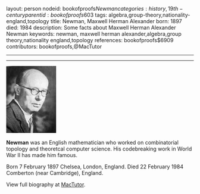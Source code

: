 layout: person
nodeid: bookofproofs$Newman
categories: history,19th-century
parentid: bookofproofs$603
tags: algebra,group-theory,nationality-england,topology
title: Newman, Maxwell Herman Alexander
born: 1897
died: 1984
description: Some facts about Maxwell Herman Alexander Newman
keywords: newman, maxwell herman alexander,algebra,group theory,nationality england,topology
references: bookofproofs$6909
contributors: bookofproofs,@MacTutor

---


---

![Newman.jpg](https://github.com/bookofproofs/bookofproofs.github.io/blob/main/_sources/_assets/images/portraits/Newman.jpg?raw=true)

**Newman** was an English mathematician who worked on combinatorial topology and theoretcal computer science. His codebreaking work in World War II has made him famous.

Born 7 February 1897 Chelsea, London, England. Died 22 February 1984 Comberton (near Cambridge), England.


View full biography at [MacTutor](https://mathshistory.st-andrews.ac.uk/Biographies/Newman/).